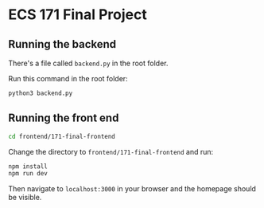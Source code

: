 # ECS 171 Final Project

## Running the backend
There's a file called ```backend.py```  in the root folder.

Run this command in the root folder:
```bash
python3 backend.py
```
## Running the front end
``` bash
cd frontend/171-final-frontend
```
Change the directory to ``` frontend/171-final-frontend ``` and run:
```bash
npm install
npm run dev
```
Then navigate to ```localhost:3000``` in your browser and the homepage should be visible.